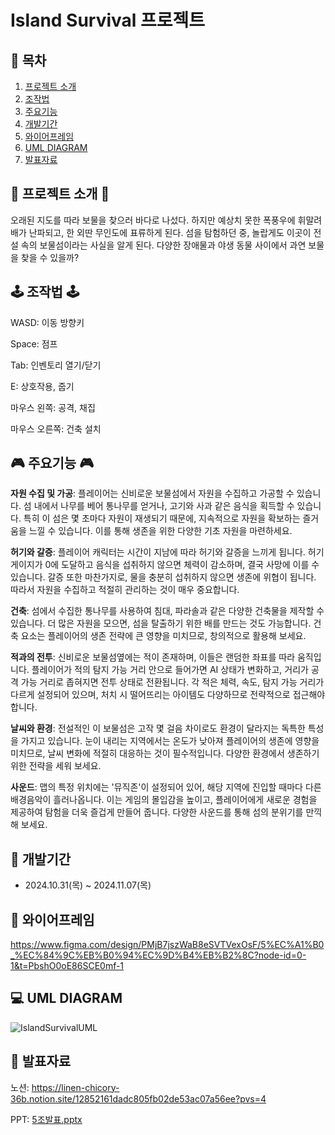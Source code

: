 # Island Survival 프로젝트

## 📖 목차
1. [프로젝트 소개](#프로젝트-소개)
2. [조작법](#조작법)
3. [주요기능](#주요기능)
4. [개발기간](#개발기간)
5. [와이어프레임](#와이어프레임)
6. [UML DIAGRAM](#uml-diagram)
7. [발표자료](#발표자료)
    
## 👾 프로젝트 소개 👾
오래된 지도를 따라 보물을 찾으러 바다로 나섰다. 하지만 예상치 못한 폭풍우에 휘말려 배가 난파되고, 한 외딴 무인도에 표류하게 된다. 섬을 탐험하던 중, 놀랍게도 이곳이 전설 속의 보물섬이라는 사실을 알게 된다. 다양한 장애물과 야생 동물 사이에서 과연 보물을 찾을 수 있을까?

## 🕹️ 조작법 🕹️
WASD: 이동 방향키

Space: 점프

Tab: 인벤토리 열기/닫기

E: 상호작용, 줍기

마우스 왼쪽: 공격, 채집

마우스 오른쪽: 건축 설치

## 🎮 주요기능 🎮
**자원 수집 및 가공**: 플레이어는 신비로운 보물섬에서 자원을 수집하고 가공할 수 있습니다. 섬 내에서 나무를 베어 통나무를 얻거나, 고기와 사과 같은 음식을 획득할 수 있습니다. 특히 이 섬은 몇 초마다 자원이 재생되기 때문에, 지속적으로 자원을 확보하는 즐거움을 느낄 수 있습니다. 이를 통해 생존을 위한 다양한 기초 자원을 마련하세요.

**허기와 갈증**: 플레이어 캐릭터는 시간이 지남에 따라 허기와 갈증을 느끼게 됩니다. 허기 게이지가 0에 도달하고 음식을 섭취하지 않으면 체력이 감소하며, 결국 사망에 이를 수 있습니다. 갈증 또한 마찬가지로, 물을 충분히 섭취하지 않으면 생존에 위협이 됩니다. 따라서 자원을 수집하고 적절히 관리하는 것이 매우 중요합니다.

**건축**: 섬에서 수집한 통나무를 사용하여 침대, 파라솔과 같은 다양한 건축물을 제작할 수 있습니다. 더 많은 자원을 모으면, 섬을 탈출하기 위한 배를 만드는 것도 가능합니다. 건축 요소는 플레이어의 생존 전략에 큰 영향을 미치므로, 창의적으로 활용해 보세요.

**적과의 전투**: 신비로운 보물섬옆에는 적이 존재하며, 이들은 랜덤한 좌표를 따라 움직입니다. 플레이어가 적의 탐지 가능 거리 안으로 들어가면 AI 상태가 변화하고, 거리가 공격 가능 거리로 좁혀지면 전투 상태로 전환됩니다. 각 적은 체력, 속도, 탐지 가능 거리가 다르게 설정되어 있으며, 처치 시 떨어뜨리는 아이템도 다양하므로 전략적으로 접근해야 합니다.

**날씨와 환경**: 전설적인 이 보물섬은 고작 몇 걸음 차이로도 환경이 달라지는 독특한 특성을 가지고 있습니다. 눈이 내리는 지역에서는 온도가 낮아져 플레이어의 생존에 영향을 미치므로, 날씨 변화에 적절히 대응하는 것이 필수적입니다. 다양한 환경에서 생존하기 위한 전략을 세워 보세요.

**사운드**: 맵의 특정 위치에는 '뮤직존'이 설정되어 있어, 해당 지역에 진입할 때마다 다른 배경음악이 흘러나옵니다. 이는 게임의 몰입감을 높이고, 플레이어에게 새로운 경험을 제공하여 탐험을 더욱 즐겁게 만들어 줍니다. 다양한 사운드를 통해 섬의 분위기를 만끽해 보세요.

## 📅 개발기간
- 2024.10.31(목) ~ 2024.11.07(목)

## 📝 와이어프레임
https://www.figma.com/design/PMjB7jszWaB8eSVTVexOsF/5%EC%A1%B0_%EC%84%9C%EB%B0%94%EC%9D%B4%EB%B2%8C?node-id=0-1&t=PbshO0oE86SCE0mf-1

## 💻 UML DIAGRAM
![IslandSurvivalUML](https://github.com/user-attachments/assets/5149b44c-7544-45bb-a22b-5a10cb477dea)

## 📑 발표자료

노션: https://linen-chicory-36b.notion.site/12852161dadc805fb02de53ac07a56ee?pvs=4

PPT: [5조발표.pptx](https://github.com/user-attachments/files/17654660/5.pptx)
